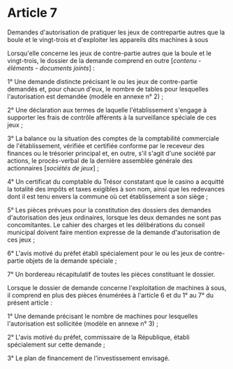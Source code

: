 # Article 7

Demandes d'autorisation de pratiquer les jeux de contrepartie autres que la boule et le vingt-trois et d'exploiter les appareils dits  machines à sous

Lorsqu'elle concerne les jeux de contre-partie autres que la boule et le vingt-trois, le dossier de la demande comprend en outre [*contenu - éléments - documents joints*] :

1° Une demande distincte précisant le ou les jeux de contre-partie demandés et, pour chacun d'eux, le nombre de tables pour lesquelles l'autorisation est demandée (modèle en annexe n° 2) ;

2° Une déclaration aux termes de laquelle l'établissement s'engage à supporter les frais de contrôle afférents à la surveillance spéciale de ces jeux ;

3° La balance ou la situation des comptes de la comptabilité commerciale de l'établissement, vérifiée et certifiée conforme par le receveur des finances ou le trésorier principal et, en outre, s'il s'agit d'une société par actions, le procès-verbal de la dernière assemblée générale des actionnaires [*sociétés de jeux*] ;

4° Un certificat du comptable du Trésor constatant que le casino a acquitté la totalité des impôts et taxes exigibles à son nom, ainsi que les redevances dont il est tenu envers la commune où cet établissement a son siège ;

5° Les pièces prévues pour la constitution des dossiers des demandes d'autorisation des jeux ordinaires, lorsque les deux demandes ne sont pas concomitantes. Le cahier des charges et les délibérations du conseil municipal doivent faire mention expresse de la demande d'autorisation de ces jeux ;

6° L'avis motivé du préfet établi spécialement pour le ou les jeux de contre-partie objets de la demande spéciale ;

7° Un bordereau récapitulatif de toutes les pièces constituant le dossier.

Lorsque le dossier de demande concerne l'exploitation de machines à sous, il comprend en plus des pièces énumérées à l'article 6 et du 1° au 7° du présent article :

1° Une demande précisant le nombre de machines pour lesquelles l'autorisation est sollicitée (modèle en annexe n° 3) ;

2° L'avis motivé du préfet, commissaire de la République, établi spécialement sur cette demande ;

3° Le plan de financement de l'investissement envisagé.
